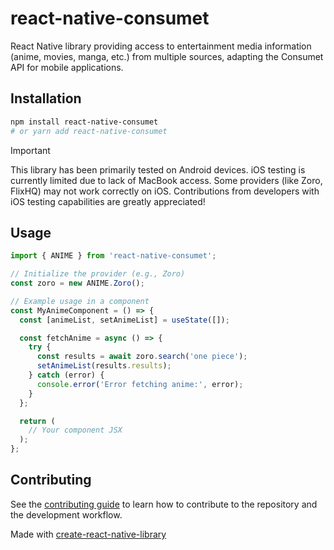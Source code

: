 # react-native-consumet

React Native library providing access to entertainment media information (anime, movies, manga, etc.) from multiple sources, adapting the Consumet API for mobile applications.

## Installation

```sh
npm install react-native-consumet
# or yarn add react-native-consumet
```

> [!IMPORTANT]  
> This library has been primarily tested on Android devices. iOS testing is currently limited due to lack of MacBook access. Some providers (like Zoro, FlixHQ) may not work correctly on iOS. Contributions from developers with iOS testing capabilities are greatly appreciated!

## Usage

```js
import { ANIME } from 'react-native-consumet';

// Initialize the provider (e.g., Zoro)
const zoro = new ANIME.Zoro();

// Example usage in a component
const MyAnimeComponent = () => {
  const [animeList, setAnimeList] = useState([]);

  const fetchAnime = async () => {
    try {
      const results = await zoro.search('one piece');
      setAnimeList(results.results);
    } catch (error) {
      console.error('Error fetching anime:', error);
    }
  };

  return (
    // Your component JSX
  );
};
```

## Contributing

See the [contributing guide](CONTRIBUTING.md) to learn how to contribute to the repository and the development workflow.

Made with [create-react-native-library](https://github.com/callstack/react-native-builder-bob)